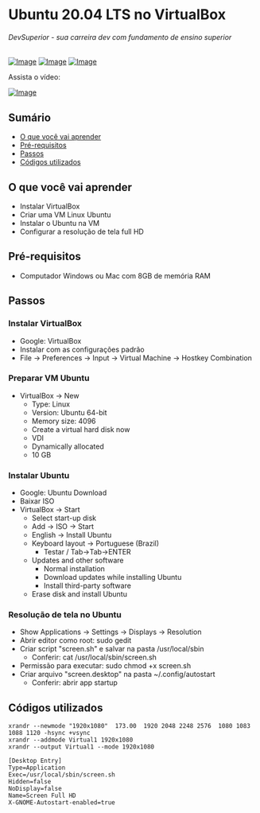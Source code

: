 # Ubuntu 20.04 LTS no VirtualBox
###### DevSuperior - sua carreira dev com fundamento de ensino superior

[![Image](https://s3-sa-east-1.amazonaws.com/educandoweb.com.br/img/devsuperior/bt-youtube.png "DevSuperior no Youtube")](https://www.youtube.com/channel/UC3twHmWQwtqEO7u-gB_2f7g) [![Image](https://s3-sa-east-1.amazonaws.com/educandoweb.com.br/img/devsuperior/bt-facebook.png "DevSuperior no Facebook")](https://www.youtube.com/channel/UC3twHmWQwtqEO7u-gB_2f7g) [![Image](https://s3-sa-east-1.amazonaws.com/educandoweb.com.br/img/devsuperior/bt-instagram.png "DevSuperior no Instagram")](https://www.youtube.com/channel/UC3twHmWQwtqEO7u-gB_2f7g)

Assista o vídeo:

[![Image](https://img.youtube.com/vi/wGwikwPrACA/mqdefault.jpg "Vídeo no Youtube")](https://youtu.be/wGwikwPrACA)

## Sumário
- [O que você vai aprender](#O-que-você-vai-aprender)
- [Pré-requisitos](#pré-requisitos)
- [Passos](#Passos)
- [Códigos utilizados](#Códigos-utilizados)

## O que você vai aprender
- Instalar VirtualBox
- Criar uma VM Linux Ubuntu
- Instalar o Ubuntu na VM
- Configurar a resolução de tela full HD

## Pré-requisitos

- Computador Windows ou Mac com 8GB de memória RAM

## Passos

### Instalar VirtualBox
- Google: VirtualBox
- Instalar com as configurações padrão
- File -> Preferences -> Input -> Virtual Machine -> Hostkey Combination

### Preparar VM Ubuntu
- VirtualBox -> New
  - Type: Linux
  - Version: Ubuntu 64-bit
  - Memory size: 4096
  - Create a virtual hard disk now
  - VDI
  - Dynamically allocated
  - 10 GB

### Instalar Ubuntu
- Google: Ubuntu Download
- Baixar ISO
- VirtualBox -> Start
  - Select start-up disk
  - Add -> ISO -> Start
  - English -> Install Ubuntu
  - Keyboard layout -> Portuguese (Brazil)
    - Testar / Tab->Tab->ENTER
  - Updates and other software
    - Normal installation
    - Download updates while installing Ubuntu
    - Install third-party software
  - Erase disk and install Ubuntu

### Resolução de tela no Ubuntu
- Show Applications -> Settings -> Displays -> Resolution
- Abrir editor como root: sudo gedit
- Criar script "screen.sh" e salvar na pasta /usr/local/sbin
  - Conferir: cat /usr/local/sbin/screen.sh
- Permissão para executar: sudo chmod +x screen.sh
- Criar arquivo "screen.desktop" na pasta ~/.config/autostart
  - Conferir: abrir app startup

## Códigos utilizados

```
xrandr --newmode "1920x1080"  173.00  1920 2048 2248 2576  1080 1083 1088 1120 -hsync +vsync
xrandr --addmode Virtual1 1920x1080
xrandr --output Virtual1 --mode 1920x1080
```

```
[Desktop Entry]
Type=Application
Exec=/usr/local/sbin/screen.sh
Hidden=false
NoDisplay=false
Name=Screen Full HD
X-GNOME-Autostart-enabled=true
```
